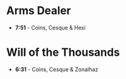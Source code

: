 <!-- TITLE: Strikes -->
<!-- SUBTITLE: Fast strike times -->

# Arms Dealer
* **7:51** - Coins, Cesque & Hexi

# Will of the Thousands
* **6:31** - Coins, Cesque & Zonalhaz